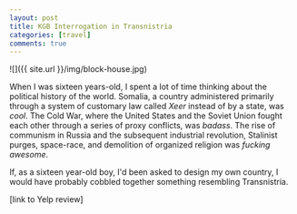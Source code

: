 ```yaml
---
layout: post
title: KGB Interrogation in Transnistria
categories: [travel]
comments: true
---
```


![]({{ site.url }}/img/block-house.jpg)

When I was sixteen years-old, I spent a lot of time thinking about the political history of the world. Somalia, a country administered primarily through a system of customary law called *Xeer* instead of by a state, was *cool*. The Cold War, where the United States and the Soviet Union fought each other through a series of proxy conflicts, was *badass*. The rise of communism in Russia and the subsequent industrial revolution, Stalinist purges, space-race, and demolition of organized religion was *fucking awesome*.

If, as a sixteen year-old boy, I'd been asked to design my own country, I would have probably cobbled together something resembling Transnistria. 


[link to Yelp review]

<!--more-->